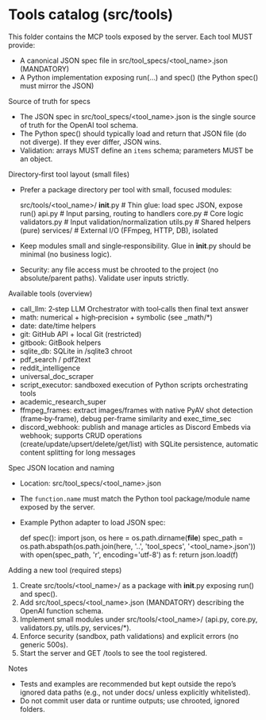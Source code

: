 # Tools catalog (src/tools)

This folder contains the MCP tools exposed by the server. Each tool MUST provide:
- A canonical JSON spec file in src/tool_specs/<tool_name>.json (MANDATORY)
- A Python implementation exposing run(...) and spec() (the Python spec() must mirror the JSON)

Source of truth for specs
- The JSON spec in src/tool_specs/<tool_name>.json is the single source of truth for the OpenAI tool schema.
- The Python spec() should typically load and return that JSON file (do not diverge). If they ever differ, JSON wins.
- Validation: arrays MUST define an `items` schema; parameters MUST be an object.

Directory‑first tool layout (small files)
- Prefer a package directory per tool with small, focused modules:

  src/tools/<tool_name>/
    __init__.py        # Thin glue: load spec JSON, expose run()
    api.py             # Input parsing, routing to handlers
    core.py            # Core logic
    validators.py      # Input validation/normalization
    utils.py           # Shared helpers (pure)
    services/          # External I/O (FFmpeg, HTTP, DB), isolated

- Keep modules small and single‑responsibility. Glue in __init__.py should be minimal (no business logic).
- Security: any file access must be chrooted to the project (no absolute/parent paths). Validate user inputs strictly.

Available tools (overview)
- call_llm: 2‑step LLM Orchestrator with tool‑calls then final text answer
- math: numerical + high‑precision + symbolic (see _math/*)
- date: date/time helpers
- git: GitHub API + local Git (restricted)
- gitbook: GitBook helpers
- sqlite_db: SQLite in <project>/sqlite3 chroot
- pdf_search / pdf2text
- reddit_intelligence
- universal_doc_scraper
- script_executor: sandboxed execution of Python scripts orchestrating tools
- academic_research_super
- ffmpeg_frames: extract images/frames with native PyAV shot detection (frame‑by‑frame), debug per‑frame similarity and exec_time_sec
- discord_webhook: publish and manage articles as Discord Embeds via webhook; supports CRUD operations (create/update/upsert/delete/get/list) with SQLite persistence, automatic content splitting for long messages

Spec JSON location and naming
- Location: src/tool_specs/<tool_name>.json
- The `function.name` must match the Python tool package/module name exposed by the server.
- Example Python adapter to load JSON spec:

  def spec():
      import json, os
      here = os.path.dirname(__file__)
      spec_path = os.path.abspath(os.path.join(here, '..', 'tool_specs', '<tool_name>.json'))
      with open(spec_path, 'r', encoding='utf-8') as f:
          return json.load(f)

Adding a new tool (required steps)
1) Create src/tools/<tool_name>/ as a package with __init__.py exposing run() and spec().
2) Add src/tool_specs/<tool_name>.json (MANDATORY) describing the OpenAI function schema.
3) Implement small modules under src/tools/<tool_name>/ (api.py, core.py, validators.py, utils.py, services/*).
4) Enforce security (sandbox, path validations) and explicit errors (no generic 500s).
5) Start the server and GET /tools to see the tool registered.

Notes
- Tests and examples are recommended but kept outside the repo’s ignored data paths (e.g., not under docs/ unless explicitly whitelisted).
- Do not commit user data or runtime outputs; use chrooted, ignored folders.
